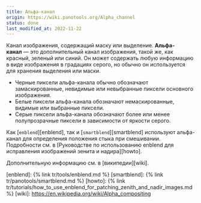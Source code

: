 ```yaml
---
title: Альфа-канал
origin: https://wiki.panotools.org/Alpha_channel
status: done
last_modified_at: 2022-11-22
---
```

Канал изображения, содержащий маску или выделение. **Альфа-канал** — это дополнительный канал изображения, такой же,
как красный, зеленый или синий. Он может содержать любую информацию в виде изображения в градациях серого, но обычно он
используется для хранения выделения или маски.

- Черные пиксели альфа-канала обычно обозначают замаскированные, невидимые или невыбранные пиксели основного изображения.
- Белые пиксели альфа-канала обозначают немаскированные, видимые или выбранные пиксели.
- Серые пиксели альфа-канала обозначают более или менее полупрозрачные пиксели в зависимости от яркости серого.

Как [`enblend`][enblend], так и [`smartblend`][smartblend] используют альфа-канал для определения положения стыка
при смешивании. Подробности см. в [Руководстве по использованию enblend для исправления изображений зенита и надира][howto].

Дополнительную информацию см. в [википедии][wiki].

[enblend]: {% link tr/tools/enblend.md %}
[smartblend]: {% link tr/panotools/smartblend.md %}
[howto]: {% link tr/tutorials/how_to_use_enblend_for_patching_zenith_and_nadir_images.md %}
[wiki]: https://en.wikipedia.org/wiki/Alpha_compositing
